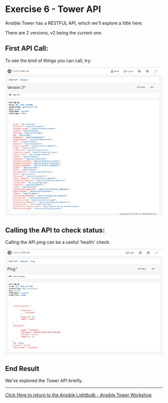 # Exercise 6 - Tower API

Ansible Tower has a RESTFUL API, which we'll explore a little here.

There are 2 versions, v2 being the current one.

## First API Call:

To see the kind of things you can call, try:

![apiv2](tower-api-v2.png)

## Calling the API to check status:

Calling the API ping can be a useful 'health' check:

![ping](tower-api-v2-ping.png)


## End Result
We've explored the Tower API briefly.


---

[Click Here to return to the Ansible Lightbulb - Ansible Tower Workshop](../README.md)
